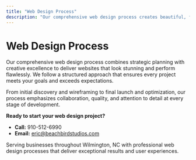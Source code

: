 ```yaml
---
title: "Web Design Process"
description: "Our comprehensive web design process creates beautiful, functional websites through strategic planning, creative design, and user-focused development."
---
```


# Web Design Process

Our comprehensive web design process combines strategic planning with creative excellence to deliver websites that look stunning and perform flawlessly. We follow a structured approach that ensures every project meets your goals and exceeds expectations.

From initial discovery and wireframing to final launch and optimization, our process emphasizes collaboration, quality, and attention to detail at every stage of development.

**Ready to start your web design project?**
- **Call:** 910-512-6990
- **Email:** eric@beachbirdstudios.com

Serving businesses throughout Wilmington, NC with professional web design processes that deliver exceptional results and user experiences.